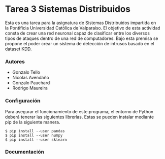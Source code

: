 # Tarea 3 Sistemas Distribuidos

Esta es una tarea para la asignatura de Sistemas Distribuidos impartida en la Pontificia Universidad Católica de Valparaíso. El objetivo de esta actividad consta de crear una red neuronal capaz de clasificar entre los diversos tipos de ataques dentro de una red de computadores. Bajo esta premisa se propone el poder crear un sistema de detección de intrusos basado en el dataset KDD.

### Autores

- Gonzalo Tello
- Nicolas Avendaño
- Gonzalo Pauchard
- Rodrigo Maureira

### Configuración

Para asegurar el funcionamiento de este programa, el entorno de Python deberá tenerar las siguientes librerías. Estas se pueden instalar mediante pip de la siguiente manera.

    $ pip install --user pandas
    $ pip install --user numpy
    $ pip install --user sklearn


### Documentación



